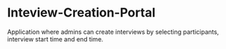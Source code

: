 # Inteview-Creation-Portal

Application where admins can create interviews by selecting participants, interview start time and end time.
